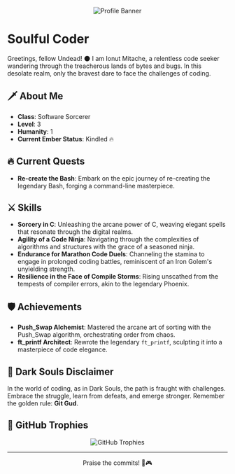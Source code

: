 <p align="center">
  <img src="https://i.ibb.co/Fk1bjZ5/38580b22-aa74-4acf-bc33-af122750396f-1.jpg" alt="Profile Banner">
</p>

# Soulful Coder

Greetings, fellow Undead! 🌑 I am Ionut Mitache, a relentless code seeker wandering through the treacherous lands of bytes and bugs. In this desolate realm, only the bravest dare to face the challenges of coding.

## 🗡️ About Me

- **Class**: Software Sorcerer
- **Level**: 3
- **Humanity**: 1
- **Current Ember Status**: Kindled 🔥

## 🔥 Current Quests

- **Re-create the Bash**: Embark on the epic journey of re-creating the legendary Bash, forging a command-line masterpiece.

## ⚔️ Skills

- **Sorcery in C**: Unleashing the arcane power of C, weaving elegant spells that resonate through the digital realms.
- **Agility of a Code Ninja**: Navigating through the complexities of algorithms and structures with the grace of a seasoned ninja.
- **Endurance for Marathon Code Duels**: Channeling the stamina to engage in prolonged coding battles, reminiscent of an Iron Golem's unyielding strength.
- **Resilience in the Face of Compile Storms**: Rising unscathed from the tempests of compiler errors, akin to the legendary Phoenix.

## 🛡️ Achievements

- **Push_Swap Alchemist**: Mastered the arcane art of sorting with the Push_Swap algorithm, orchestrating order from chaos.
- **ft_printf Architect**: Rewrote the legendary `ft_printf`, sculpting it into a masterpiece of code elegance.

## 🌌 Dark Souls Disclaimer

In the world of coding, as in Dark Souls, the path is fraught with challenges. Embrace the struggle, learn from defeats, and emerge stronger. Remember the golden rule: **Git Gud**.

## 📜 GitHub Trophies

<p align="center">
  <img src="https://github-profile-trophy.vercel.app/?username=your-username&theme=darkhub" alt="GitHub Trophies">
</p>

---

<p align="center">
  Praise the commits! 🖤🎮
</p>
